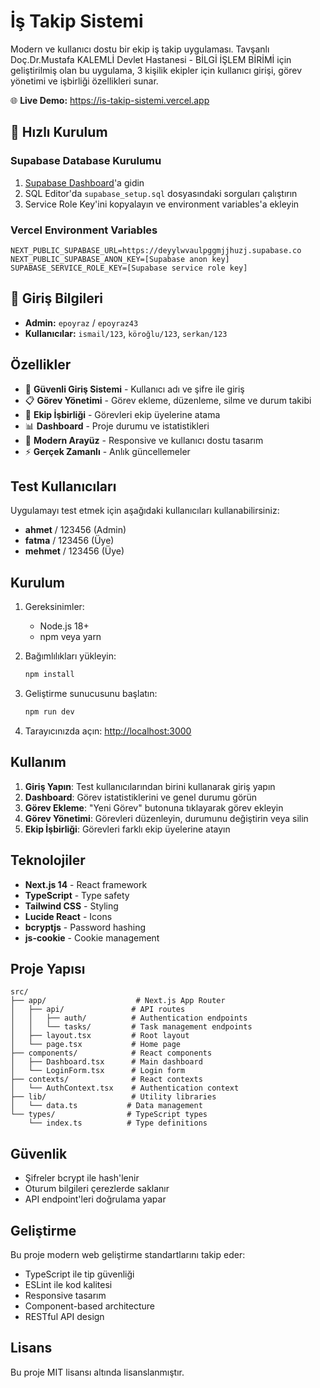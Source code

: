 # İş Takip Sistemi

Modern ve kullanıcı dostu bir ekip iş takip uygulaması. Tavşanlı Doç.Dr.Mustafa KALEMLİ Devlet Hastanesi - BİLGİ İŞLEM BİRİMİ için geliştirilmiş olan bu uygulama, 3 kişilik ekipler için kullanıcı girişi, görev yönetimi ve işbirliği özellikleri sunar.

🌐 **Live Demo:** https://is-takip-sistemi.vercel.app

## 🚀 Hızlı Kurulum

### Supabase Database Kurulumu
1. [Supabase Dashboard](https://supabase.com/dashboard)'a gidin
2. SQL Editor'da `supabase_setup.sql` dosyasındaki sorguları çalıştırın
3. Service Role Key'ini kopyalayın ve environment variables'a ekleyin

### Vercel Environment Variables
```
NEXT_PUBLIC_SUPABASE_URL=https://deyylwvaulpggmjjhuzj.supabase.co
NEXT_PUBLIC_SUPABASE_ANON_KEY=[Supabase anon key]
SUPABASE_SERVICE_ROLE_KEY=[Supabase service role key]
```

## 🔐 Giriş Bilgileri
- **Admin:** `epoyraz` / `epoyraz43`
- **Kullanıcılar:** `ismail/123`, `köroğlu/123`, `serkan/123`

## Özellikler

- 🔐 **Güvenli Giriş Sistemi** - Kullanıcı adı ve şifre ile giriş
- 📋 **Görev Yönetimi** - Görev ekleme, düzenleme, silme ve durum takibi
- 👥 **Ekip İşbirliği** - Görevleri ekip üyelerine atama
- 📊 **Dashboard** - Proje durumu ve istatistikleri
- 🎨 **Modern Arayüz** - Responsive ve kullanıcı dostu tasarım
- ⚡ **Gerçek Zamanlı** - Anlık güncellemeler

## Test Kullanıcıları

Uygulamayı test etmek için aşağıdaki kullanıcıları kullanabilirsiniz:

- **ahmet** / 123456 (Admin)
- **fatma** / 123456 (Üye)  
- **mehmet** / 123456 (Üye)

## Kurulum

1. Gereksinimler:
   - Node.js 18+ 
   - npm veya yarn

2. Bağımlılıkları yükleyin:
   ```bash
   npm install
   ```

3. Geliştirme sunucusunu başlatın:
   ```bash
   npm run dev
   ```

4. Tarayıcınızda açın: [http://localhost:3000](http://localhost:3000)

## Kullanım

1. **Giriş Yapın**: Test kullanıcılarından birini kullanarak giriş yapın
2. **Dashboard**: Görev istatistiklerini ve genel durumu görün
3. **Görev Ekleme**: "Yeni Görev" butonuna tıklayarak görev ekleyin
4. **Görev Yönetimi**: Görevleri düzenleyin, durumunu değiştirin veya silin
5. **Ekip İşbirliği**: Görevleri farklı ekip üyelerine atayın

## Teknolojiler

- **Next.js 14** - React framework
- **TypeScript** - Type safety
- **Tailwind CSS** - Styling
- **Lucide React** - Icons
- **bcryptjs** - Password hashing
- **js-cookie** - Cookie management

## Proje Yapısı

```
src/
├── app/                    # Next.js App Router
│   ├── api/               # API routes
│   │   ├── auth/          # Authentication endpoints
│   │   └── tasks/         # Task management endpoints
│   ├── layout.tsx         # Root layout
│   └── page.tsx           # Home page
├── components/            # React components
│   ├── Dashboard.tsx      # Main dashboard
│   └── LoginForm.tsx      # Login form
├── contexts/              # React contexts
│   └── AuthContext.tsx    # Authentication context
├── lib/                   # Utility libraries
│   └── data.ts           # Data management
└── types/                # TypeScript types
    └── index.ts          # Type definitions
```

## Güvenlik

- Şifreler bcrypt ile hash'lenir
- Oturum bilgileri çerezlerde saklanır
- API endpoint'leri doğrulama yapar

## Geliştirme

Bu proje modern web geliştirme standartlarını takip eder:

- TypeScript ile tip güvenliği
- ESLint ile kod kalitesi
- Responsive tasarım
- Component-based architecture
- RESTful API design

## Lisans

Bu proje MIT lisansı altında lisanslanmıştır.
